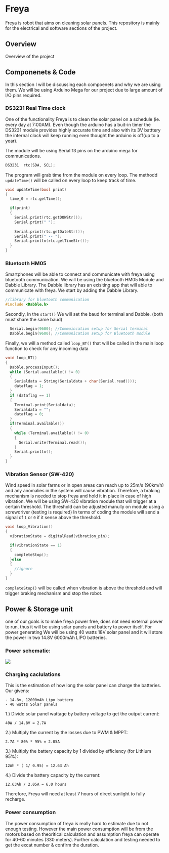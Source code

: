 # Freya
Freya is robot that aims on cleaning solar panels. This repository is mainly for the electrical and software sections of the project.

## Overview
  Overview of the project
## Componenets & Code
  In this section I will be discussing each compoenets and why we are using them. We will be using Arduino Mega for our project due to large amount of I/O pins required.
### DS3231 Real Time clock
One of the functionality Freya is to clean the solar panel on a schedule (ie. every day at 7:00AM). Even though the arduino has a buit-in timer the DS3231 module provides highly accurate time and also with its 3V batttery the internal clock will keep running even thought the arduino is off(up to a year).

The module will be using Serial 13 pins on the arduino mega for communications.
```c++ 
DS3231  rtc(SDA, SCL);
```
The program will grab time from the module on every loop. The methodd ```updateTime()``` will be called on every loop to keep track of time.
```c++
void updateTime(bool print)
{
  time_0 = rtc.getTime();

  if(print)
  {
    Serial.print(rtc.getDOWStr());
    Serial.print(" ");
  
    Serial.print(rtc.getDateStr());
    Serial.print(" -- ");
    Serial.println(rtc.getTimeStr()); 
  }
}
```
### Bluetooth HM05
Smartphones will be able to connect and communicate with freya using bluetooth communication. We will be using the bluetooth HM05 Module and Dabble Library. The Dabble library has an exisiting app that will able to communicate with freya.
We start by adding the Dabble Library.
```c++
//library for bluetooth communication
#include <Dabble.h>
```
Secondly, In the ```start()``` We will set the baud for terminal and Dabble. (both must share the same baud)
```c++
  Serial.begin(9600); //Commuincation setup for Serial terminal
  Dabble.begin(9600); //Communication setup for Bluetooth module
```
Finally, we will a method called ```loop_BT()``` that will be called in the main loop function to check for any incoming data
```c++
void loop_BT()
{
  Dabble.processInput();
  while (Serial.available() != 0)
  {
    Serialdata = String(Serialdata + char(Serial.read()));
    dataflag = 1;
  }
  if (dataflag == 1)
  {
    Terminal.print(Serialdata);
    Serialdata = "";
    dataflag = 0;
  }
  if(Terminal.available())
  {
    while (Terminal.available() != 0)
    {
      Serial.write(Terminal.read());
    }
    Serial.println();
  }
}
```
### Vibration Sensor (SW-420)
Wind speed in solar farms or in open areas can reach up to 25m/s (90km/h) and any anomalies in the system will cause vibration. Therefore, a braking mechanism is needed to stop freya and hold it in place in case of high vibration.
We will be using SW-420 vibration module that will trigger at a certain threshold. The threshold can be adjusted manully on module using a screwdriver (testing is required)
In terms of coding the module will send a signal of ```1``` or ```0``` if it sense above the threshold.
```c++
void loop_Vibration()
{
  vibrationState = digitalRead(vibration_pin);

  if(vibrationState == 1)
  {
    completeStop();
  }else
  {
    //ignore
  }
}
```
```completeStop()``` will be called when vibration is above the threshold and will trigger braking mechanism and stop the robot.
## Power & Storage unit
one of our goals is to make freya power free, does not need external power to run, thus it will be using solar panels and battery to power itself. For power generating We will be using 40 watts 18V solar panel and it will store the power in two 14.8V 6000mAh LIPO batteries.

### Power schematic:
![](images/Power%20schematic.png)

### Charging caclulations
This is the estimation of how long the solar panel can charge the batteries.
Our givens:
```
- 14.8v, 12000mAh Lipo battery
- 40 watts Solar panels
```
1.) Divide solar panel wattage by battery voltage to get the output current:
```
40W / 14.8V = 2.7A
```
2.) Multiply the current by the losses due to PWM & MPPT:
```
2.7A * 80% * 95% = 2.05A
```
3.) Multiply the battery capacity by 1 divided by efficiency (for Lithium 95%):
```
12Ah * ( 1/ 0.95) = 12.63 Ah
```
4.) Divide the battery capacity by the current:
```
12.63Ah / 2.05A = 6.0 hours
```
Therefore, Freya will need at least 7 hours of direct sunlight to fully recharge.
### Power consumption
The power consumption of freya is really hard to estimate due to not enough testing. However the main power consumption will be from the motors based on theoritical calculation and assumption freya can operate for 40-60 minutes (330 meters). Further calculation and testing needed to get the excat number & confirm the duration.
